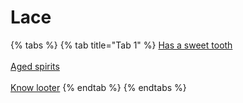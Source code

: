 # Lace

{% tabs %}
{% tab title="Tab 1" %}
[Has a sweet tooth](https://armless-detective-wiki-1.gitbook.io/armless-detective-wiki/clues/hallowen-clues-2025/has-a-sweet-tooth)\
\
[Aged spirits](https://armless-detective-wiki.gitbook.io/wiki/clues/hallowen-clues-2025/agered-spirits)\
\
[Know looter](https://armless-detective-wiki.gitbook.io/wiki/clues/hallowen-clues-2025/know-looter)
{% endtab %}
{% endtabs %}
